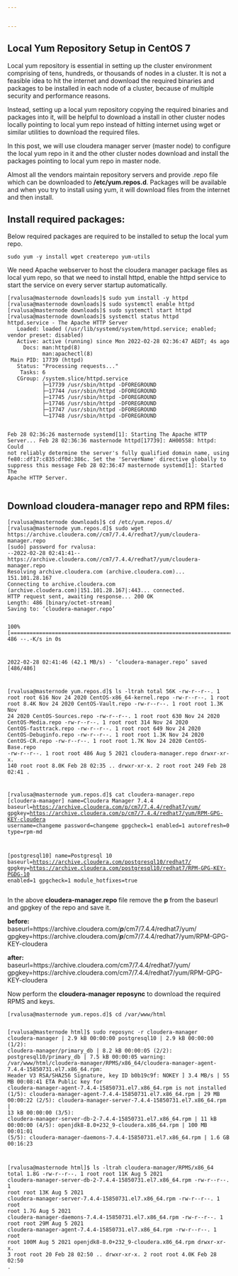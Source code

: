 ```yaml
---


---
```


<h2 id="local-yum-repository-setup-in-centos-7">Local Yum Repository Setup in CentOS 7</h2>
<p>Local yum repository is essential in setting up the cluster environment comprising of tens, hundreds, or thousands of nodes in a cluster. It is not a feasible idea to hit the internet and download the required binaries and packages to be installed in each node of a cluster, because of multiple security and performance reasons.</p>
<p>Instead, setting up a local yum repository copying the required binaries and packages into it, will be helpful to download a install in other cluster nodes locally pointing to local yum repo instead of hitting internet using wget or similar utilities to download the required files.</p>
<p>In this post, we will use cloudera manager server (master node) to configure the local yum repo in it and the other cluster nodes download and install the packages pointing to local yum repo in master node.</p>
<p>Almost all the vendors maintain repository servers and provide .repo file which can be downloaded to <strong>/etc/yum.repos.d</strong>. Packages will be available and when you try to install using yum, it will download files from the internet and then install.</p>
<h2 id="install-required-packages">Install required packages:</h2>
<p>Below required packages are required to be installed to setup the local yum repo.</p>
<pre><code>sudo yum -y install wget createrepo yum-utils
</code></pre>
<p>We need Apache webserver to host the cloudera manager package files as local yum repo, so that we need to install httpd, enable the httpd service to start the service on every server startup automatically.</p>
<pre><code>[rvalusa@masternode downloads]$ sudo yum install -y httpd    
[rvalusa@masternode downloads]$ sudo systemctl enable httpd    
[rvalusa@masternode downloads]$ sudo systemctl start httpd    
[rvalusa@masternode downloads]$ systemctl status httpd
httpd.service - The Apache HTTP Server
   Loaded: loaded (/usr/lib/systemd/system/httpd.service; enabled; vendor preset: disabled)
   Active: active (running) since Mon 2022-02-28 02:36:47 AEDT; 4s ago
     Docs: man:httpd(8)
           man:apachectl(8)
 Main PID: 17739 (httpd)
   Status: "Processing requests..."
    Tasks: 6
   CGroup: /system.slice/httpd.service
           ├─17739 /usr/sbin/httpd -DFOREGROUND
           ├─17744 /usr/sbin/httpd -DFOREGROUND
           ├─17745 /usr/sbin/httpd -DFOREGROUND
           ├─17746 /usr/sbin/httpd -DFOREGROUND
           ├─17747 /usr/sbin/httpd -DFOREGROUND
           └─17748 /usr/sbin/httpd -DFOREGROUND

Feb 28 02:36:26 masternode systemd[1]: Starting The Apache HTTP Server...
Feb 28 02:36:36 masternode httpd[17739]: AH00558: httpd: Could not reliably determine the server's fully qualified domain name, using fe80::df17:c835:df0d:386c. Set the 'ServerName' directive globally to suppress this message
Feb 28 02:36:47 masternode systemd[1]: Started The Apache HTTP Server.
</code></pre>
<h2 id="download-cloudera-manager-repo-and-rpm-files">Download cloudera-manager repo and RPM files:</h2>
<pre><code>[rvalusa@masternode downloads]$ cd /etc/yum.repos.d/    
[rvalusa@masternode yum.repos.d]$ sudo wget https://archive.cloudera.com//cm7/7.4.4/redhat7/yum/cloudera-manager.repo
[sudo] password for rvalusa:
--2022-02-28 02:41:41--  https://archive.cloudera.com//cm7/7.4.4/redhat7/yum/cloudera-manager.repo
Resolving archive.cloudera.com (archive.cloudera.com)... 151.101.28.167
Connecting to archive.cloudera.com (archive.cloudera.com)|151.101.28.167|:443... connected.
HTTP request sent, awaiting response... 200 OK
Length: 486 [binary/octet-stream]
Saving to: ‘cloudera-manager.repo’

100%[=======================================================================================================================================================================================================================================================================================&gt;] 486         --.-K/s   in 0s

2022-02-28 02:41:46 (42.1 MB/s) - ‘cloudera-manager.repo’ saved [486/486]

[rvalusa@masternode yum.repos.d]$ ls -ltrah
total 56K
-rw-r--r--.   1 root root  616 Nov 24  2020 CentOS-x86_64-kernel.repo
-rw-r--r--.   1 root root 8.4K Nov 24  2020 CentOS-Vault.repo
-rw-r--r--.   1 root root 1.3K Nov 24  2020 CentOS-Sources.repo
-rw-r--r--.   1 root root  630 Nov 24  2020 CentOS-Media.repo
-rw-r--r--.   1 root root  314 Nov 24  2020 CentOS-fasttrack.repo
-rw-r--r--.   1 root root  649 Nov 24  2020 CentOS-Debuginfo.repo
-rw-r--r--.   1 root root 1.3K Nov 24  2020 CentOS-CR.repo
-rw-r--r--.   1 root root 1.7K Nov 24  2020 CentOS-Base.repo
-rw-r--r--.   1 root root  486 Aug  5  2021 cloudera-manager.repo
drwxr-xr-x. 140 root root 8.0K Feb 28 02:35 ..
drwxr-xr-x.   2 root root  249 Feb 28 02:41 .

[rvalusa@masternode yum.repos.d]$ cat cloudera-manager.repo
[cloudera-manager]
name=Cloudera Manager 7.4.4
baseurl=https://archive.cloudera.com/p/cm7/7.4.4/redhat7/yum/
gpgkey=https://archive.cloudera.com/p/cm7/7.4.4/redhat7/yum/RPM-GPG-KEY-cloudera
username=changeme
password=changeme
gpgcheck=1
enabled=1
autorefresh=0
type=rpm-md

[postgresql10]
name=Postgresql 10
baseurl=https://archive.cloudera.com/postgresql10/redhat7/
gpgkey=https://archive.cloudera.com/postgresql10/redhat7/RPM-GPG-KEY-PGDG-10
enabled=1
gpgcheck=1
module_hotfixes=true
</code></pre>
<p>In the above <strong>cloudera-manager.repo</strong> file remove the <strong>p</strong> from the baseurl and gpgkey of the repo and save it.</p>
<p><strong>before:</strong><br>
baseurl=https://archive.cloudera.com/<em><strong>p</strong></em>/cm7/7.4.4/redhat7/yum/<br>
gpgkey=https://archive.cloudera.com/<em><strong>p</strong></em>/cm7/7.4.4/redhat7/yum/RPM-GPG-KEY-cloudera</p>
<p><strong>after:</strong><br>
baseurl=https://archive.cloudera.com/cm7/7.4.4/redhat7/yum/<br>
gpgkey=https://archive.cloudera.com/cm7/7.4.4/redhat7/yum/RPM-GPG-KEY-cloudera</p>
<p>Now perform the <strong>cloudera-manager reposync</strong> to download the required RPMS and keys.</p>
<pre><code>[rvalusa@masternode yum.repos.d]$ cd /var/www/html

[rvalusa@masternode html]$ sudo reposync -r cloudera-manager
cloudera-manager                                                                                                                                                                                                                                                                                          | 2.9 kB  00:00:00
postgresql10                                                                                                                                                                                                                                                                                              | 2.9 kB  00:00:00
(1/2): cloudera-manager/primary_db                                                                                                                                                                                                                                                                        | 8.2 kB  00:00:05
(2/2): postgresql10/primary_db                                                                                                                                                                                                                                                                            | 7.5 kB  00:00:05
warning: /var/www/html/cloudera-manager/RPMS/x86_64/cloudera-manager-agent-7.4.4-15850731.el7.x86_64.rpm: Header V3 RSA/SHA256 Signature, key ID b0b19c9f: NOKEY                                                                                                                               ] 3.4 MB/s |  55 MB  00:08:41 ETA
Public key for cloudera-manager-agent-7.4.4-15850731.el7.x86_64.rpm is not installed
(1/5): cloudera-manager-agent-7.4.4-15850731.el7.x86_64.rpm                                                                                                                                                                                                                                               |  29 MB  00:00:22
(2/5): cloudera-manager-server-7.4.4-15850731.el7.x86_64.rpm                                                                                                                                                                                                                                              |  13 kB  00:00:00
(3/5): cloudera-manager-server-db-2-7.4.4-15850731.el7.x86_64.rpm                                                                                                                                                                                                                                         |  11 kB  00:00:00
(4/5): openjdk8-8.0+232_9-cloudera.x86_64.rpm                                                                                                                                                                                                                                                             | 100 MB  00:01:01
(5/5): cloudera-manager-daemons-7.4.4-15850731.el7.x86_64.rpm                                                                                                                                                                                                                                             | 1.6 GB  00:16:23

[rvalusa@masternode html]$ ls -ltrah cloudera-manager/RPMS/x86_64
total 1.8G
-rw-r--r--. 1 root root  11K Aug  5  2021 cloudera-manager-server-db-2-7.4.4-15850731.el7.x86_64.rpm
-rw-r--r--. 1 root root  13K Aug  5  2021 cloudera-manager-server-7.4.4-15850731.el7.x86_64.rpm
-rw-r--r--. 1 root root 1.7G Aug  5  2021 cloudera-manager-daemons-7.4.4-15850731.el7.x86_64.rpm
-rw-r--r--. 1 root root  29M Aug  5  2021 cloudera-manager-agent-7.4.4-15850731.el7.x86_64.rpm
-rw-r--r--. 1 root root 100M Aug  5  2021 openjdk8-8.0+232_9-cloudera.x86_64.rpm
drwxr-xr-x. 3 root root   20 Feb 28 02:50 ..
drwxr-xr-x. 2 root root 4.0K Feb 28 02:50 .
</code></pre>

